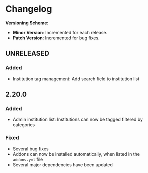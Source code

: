 # Changelog

**Versioning Scheme:**
- **Minor Version**: Incremented for each release.
- **Patch Version**: Incremented for bug fixes.

## UNRELEASED

### Added
- Institution tag management: Add search field to institution list

## 2.20.0

### Added
- Admin institution list: Institutions can now be tagged filtered by categories

### Fixed
- Several bug fixes
- Addons can now be installed automatically, when listed in the `addons.yml` file
- Several major dependencies have been updated
